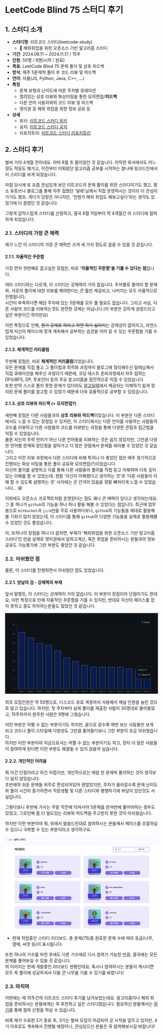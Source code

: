 # LeetCode Blind 75 스터디 후기

## 1. 스터디 소개

- **스터디명**: 리트코드 스터디(leetcode-study)
  - 🛫 해외취업을 위한 오픈소스 기반 알고리즘 스터디
- **기간**: 2024.08.11 ~ 2024.11.17 / 15주
- **인원**: 50명 / 9명(시작 / 완료)
- **목표**: LeetCode Blind 75 문제 풀이 및 상호 피드백
- **방식**: 매주 5문제씩 풀이 후 코드 리뷰 및 피드백
- **언어**: 자율(JS, Python, Java, C++, ...)
- **특징**
  - 문제 유형과 난이도에 따른 주차별 큐레이션
  - 열려있는 상호 리뷰와 화상미팅을 통한 모의면접/**피드백**
  - 다른 언어 사용자와의 코드 리뷰 및 피드백
  - 영미권 등 해외 취업을 위한 정보 공유 등
- **상세**
  - 위키: [리트코드 스터디 위키](https://github.com/DaleStudy/leetcode-study/wiki)
  - 공지: [리트코드 스터디 공지](https://github.com/DaleStudy/leetcode-study/discussions)
  - 리포지토리: [리트코드 스터디 리포지토리](https://github.com/DaleStudy/leetcode-study)

## 2. 스터디 후기

벌써 거의 4개월 전이네요. 아마 8월 초 쯤이었던 것 같습니다.
이직한 회사에서도 어느정도 적응도 해가고, 이전부터 미뤄왔던 알고리즘 공부를 시작하는 찰나에 링크드인에서 이 스터디를 보게 되었습니다.

마침 당시에 또 요즘 관심있게 보던 리트코드의 문제 풀이를 위한 스터디이기도 했고, 평소 유튜브나 블로그를 통해 자주 접했던 '달레'님께서 직접 운영하시는 것이라 더 관심이 가기도 했죠.
게다가 당장은 아니지만, '언젠가 해외 취업도 해보고싶다'라는 생각도 있었기에 더 끌렸던 것 같습니다.

그렇게 갑작스럽게 스터디를 신청하고, 결국 8월 11일부터 약 4개월간 이 스터디에 참여하게 되었습니다.

### 2.1. 스터디의 가장 큰 매력

제가 느낀 이 스터디의 가장 큰 매력은 크게 세 가지 정도로 꼽을 수 있을 것 같습니다.

#### 2.1.1. 자율적인 꾸준함

가장 먼저 첫번째로 꼽고싶은 장점은, 바로 **'자율적인 꾸준함'을 기를 수 있다는 점**입니다.

여타 스터디와는 다르게, 이 스터디는 강제력이 거의 없습니다. 주차별로 풀어야 할 문제와, 서로의 풀이에 대한 리뷰를 해야한다는 큰 틀만 제공되고, 나머지는 모두 자율적으로 진행됩니다.  
시간이 부족하다면 해당 주차에 있는 5문제를 모두 풀 필요도 없습니다. 그리고 사실, 다른 사람의 코드를 리뷰하는것도 완전한 강제는 아닙니다.(이 부분은 강하게 권장드리고싶은 부분이긴 하지만요)

이런 특징으로 인해, ~~뭔가 강제로 하라고 하면 하기 싫어지는~~ 강제성이 없어지고, 자연스럽게 자신의 페이스에 맞게 계속해서 공부하는 습관을 이어 갈 수 있는 꾸준함을 기를 수 있었습니다.

#### 2.1.2. 체계적인 커리큘럼

두번째 장점은, 바로 **체계적인 커리큘럼**이었습니다.  
모든 문제를 직접 풀고 그 풀이법과 최적화 과정까지 블로그에 정리해두신 달레님께서 직접 큐레이션을 해주신 과정이기 때문에, 코딩 테스트 준비과정에서 자주 접하는 DFS/BFS, DP, 투포인터 등의 주요 알고리즘을 점진적으로 익힐 수 있었습니다.  
또한 만약 스스로 풀지 못한 문제가 있더라도 [알고달레](https://www.algodale.com/)에서 제공되는 이해하기 쉽게 정리된 문제 풀이를 참고할 수 있었기 때문에 더욱 효율적으로 공부할 수 있었습니다.

#### 2.1.3. 상호 리뷰와 피드백 (+ 모의면접?)

세번째 장점은 다른 사람들과의 **상호 리뷰와 피드백**이었습니다.
이 부분은 다른 스터디에서도 느낄 수 있는 장점일 수 있지만, 이 스터디에서는 다른 언어를 사용하는 사람들의 코드를 리뷰하고 다른 사람들의 코드를 리뷰받는 과정을 통해 다양한 관점과 접근법을 익힐 수 있었습니다.  
물론 자신의 주력 언어가 아닌 다른 언어들을 리뷰하는 것은 쉽지 않았지만, 그만큼 다양한 언어별 한계와 장단점을 알아가고 더 많은 관점에서 문제를 바라볼 수 있었던 것 같습니다.  
그리고 이런 리뷰 과정에서 다른 스터디에 비해 특히나 더 좋았던 점은 매주 정기적으로 진행되는 화상 미팅을 통한 풀이 공유와 모의면접(?)이었습니다.  
자신의 풀이를 설명하고 이를 통해 다른 사람들의 풀이를 직접 듣고 이해하며 더욱 깊이 있는 이해를 할 수 있었는데, 정말 '자신이 이해했다고 생각하는 것'과 '다른 사람들이 이해 할 수 있도록 설명하는 것' 사이에는 큰 간극이 있음을 정말 뼈저리게 느낄 수 있었습니다... 😅

이밖에도 오픈소스 프로젝트처럼 운영된다는 점도 꽤나 큰 매력이 있다고 생각되는데요. 그 중 하나가 `github`의 기능을 하나 하나 활용 해볼 수 있었다는 점입니다. 최근에 업무용으로 `bitbucket`과 `jira`만을 주로 사용하다보니, `github`의 기능들을 제대로 활용해볼 기회가 많지 않았는데, 이 스터디를 통해 `github`의 다양한 기능들을 실제로 활용해볼 수 있었던 것도 좋았습니다.

아, 또하나의 장점을 하나 더 꼽자면, 부제가 '해외취업을 위한 오픈소스 기반 알고리즘 스터디'인 만큼 실제로 영미권에서 일하고계신, 혹은 취업을 준비하시는 분들과의 정보 공유도 가능했기에 그런 부분도 좋았던 것 같습니다.

### 2.2. 아쉬웠던 점

물론, 이 스터디를 진행하면서 아쉬웠던 점도 있었습니다.

#### 2.2.1. 양날의 검 - 강제력의 부재

앞서 말했듯, 이 스터디는 강제력이 거의 없습니다. 이 부분이 장점이자 단점이기도 한데요, 이런 특징으로 인해 자율적인 꾸준함을 기를 수 있지만, 반대로 자신의 페이스를 잡지 못하고 중도 하차하는분들도 많았던 것 같습니다.

![alt text](weekly-submission.png)

최초 모집인원은 약 50명으로, 디스코드 유료 계정까지 사용해서 채널 인원을 늘린 것으로 알고 있습니다. 하지만, 첫 주차부터 실제 풀이를 제출한 사람이 30명대로 줄어들었고, 15주차까지 완주한 사람은 9명에 그쳤습니다.

이런 부분은 어쩔 수 없는 부분이기도 하지만, 끝으로 갈수록 매번 보는 사람들만 보게 되고 코드나 풀이 스타일에 다양성도 그만큼 줄어들다보니 그런 부분이 조금 아쉬웠습니다.  
하지만 이런 부분이야 지금으로서는 어쩔 수 없는 부분이기도 하고, 장차 더 많은 사람들이 참여하게 된다면 이런 부분도 해결될 수 있지 않을까 싶습니다.

#### 2.2.2. 개인적인 어려움

뭐 이건 단점이라고 하긴 어렵지만, 개인적으로는 매일 한 문제씩 풀이하는 것이 생각보다 쉽지 않았습니다.  
초반에야 쉬운 문제들 위주로 편성되어있어 괜찮았지만, 주차가 올라갈수록 문제 난이도와 풀이 시간이 증가하면서 직장생활 및 다른 스터디와 병행하기에 부담이 있던것도 사실입니다.  

그렇다보니 후반에 가서는 주말 직전에 닥쳐서야 5문제를 한꺼번에 풀어야하는 경우도 있었고, 그로인해 좀 더 밀도있는 리뷰와 피드백을 주고받지 못한 것이 아쉬웠습니다.

하지만 이런 부분이야 뭐, 위에서 말씀드린대로 참여하시는 분들께서 페이스를 조절하실 수 있으니 극복할 수 있는 부분이라고 생각하구요.  

![alt text](leaderboard.png)
- 현재 작업중인 스터디 리더보드. 총 문제(75)중 완료한 문제 수에 따라 등급(나무, 열매, 씨앗 등)이 표시됩니다.

또한 하나의 기수를 마친 후에도 다른 기수에로 다시 참여가 가능한 만큼, 결국에는 모든 문제를 풀어보실 수 있을 것 같습니다.  
위 이미지는 현재 개발중인 리더보드 현황인데요, 혹시나 참여하시는 분들이 계시다면 모두 꼭 풀이에 성공하셔서 다들 큰 나무를 기를 수 있기를 바랍니다!

### 2.3. 마치며

이번에는 제 15주간의 리트코드 스터디 후기를 남겨보았는데요.
알고리즘이나 해외 취업을 준비하시는 분들에게는 꼭 추천하고 싶은 스터디였습니다. 필요하신 분들께서는 [여기](https://www.dalestudy.com/)를 통해 참여 신청을 하실 수 있습니다.

비록 제가 수료한 2기 종료 후, 3기는 벌써 모집이 마감되어 곧 시작을 앞두고 있지만, 4기 이후로도 계속해서 진행될 예정이니, 관심있으신 분들은 꼭 참여해보시길 바랍니다!
